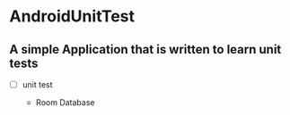 # AndroidUnitTest

## A simple Application that is written to learn unit tests

 - [ ] unit test

	 - Room Database
